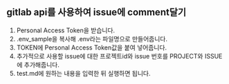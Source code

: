 ## gitlab api를 사용하여 issue에 comment달기
1. Personal Access Token을 받습니다.
2. .env_sample을 복사해 .env라는 파일명으로 만들어줍니다.
3. TOKEN에 Personal Access Token값을 붙여 넣어줍니다.
4. 추가적으로 사용할 issue에 대한 프로젝트id와 issue 번호를 PROJECT와 ISSUE에 추가해줍니다.
5. test.md에 원하는 내용을 입력한 뒤 실행하면 됩니다.
